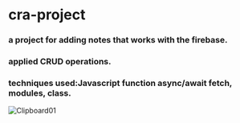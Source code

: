 # cra-project
### a project for adding notes that works with the firebase.
### applied CRUD operations.
### techniques used:Javascript function async/await fetch, modules, class.

![Clipboard01](https://user-images.githubusercontent.com/61388692/177877192-1a08ac1a-6c24-4ff3-80a9-cac4e9927b15.jpg)
